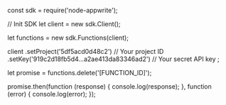 const sdk = require('node-appwrite');

// Init SDK
let client = new sdk.Client();

let functions = new sdk.Functions(client);

client
    .setProject('5df5acd0d48c2') // Your project ID
    .setKey('919c2d18fb5d4...a2ae413da83346ad2') // Your secret API key
;

let promise = functions.delete('[FUNCTION_ID]');

promise.then(function (response) {
    console.log(response);
}, function (error) {
    console.log(error);
});